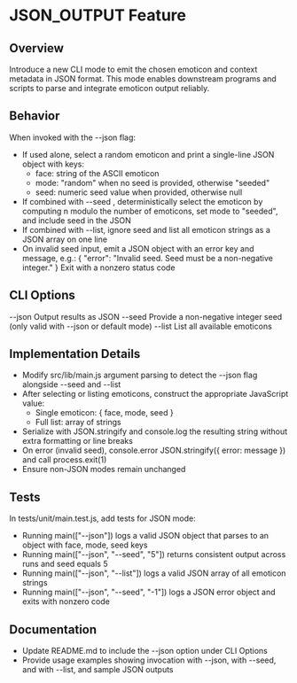 # JSON_OUTPUT Feature

## Overview

Introduce a new CLI mode to emit the chosen emoticon and context metadata in JSON format. This mode enables downstream programs and scripts to parse and integrate emoticon output reliably.

## Behavior

When invoked with the --json flag:

- If used alone, select a random emoticon and print a single-line JSON object with keys:
  - face: string of the ASCII emoticon
  - mode: "random" when no seed is provided, otherwise "seeded"
  - seed: numeric seed value when provided, otherwise null
- If combined with --seed <n>, deterministically select the emoticon by computing n modulo the number of emoticons, set mode to "seeded", and include seed in the JSON
- If combined with --list, ignore seed and list all emoticon strings as a JSON array on one line
- On invalid seed input, emit a JSON object with an error key and message, e.g.:
  { "error": "Invalid seed. Seed must be a non-negative integer." }
  Exit with a nonzero status code

## CLI Options

--json        Output results as JSON
--seed <n>    Provide a non-negative integer seed (only valid with --json or default mode)
--list        List all available emoticons

## Implementation Details

- Modify src/lib/main.js argument parsing to detect the --json flag alongside --seed and --list
- After selecting or listing emoticons, construct the appropriate JavaScript value:
  - Single emoticon: { face, mode, seed }
  - Full list: array of strings
- Serialize with JSON.stringify and console.log the resulting string without extra formatting or line breaks
- On error (invalid seed), console.error JSON.stringify({ error: message }) and call process.exit(1)
- Ensure non-JSON modes remain unchanged

## Tests

In tests/unit/main.test.js, add tests for JSON mode:

- Running main(["--json"]) logs a valid JSON object that parses to an object with face, mode, seed keys
- Running main(["--json", "--seed", "5"]) returns consistent output across runs and seed equals 5
- Running main(["--json", "--list"]) logs a valid JSON array of all emoticon strings
- Running main(["--json", "--seed", "-1"]) logs a JSON error object and exits with nonzero code

## Documentation

- Update README.md to include the --json option under CLI Options
- Provide usage examples showing invocation with --json, with --seed, and with --list, and sample JSON outputs
